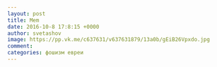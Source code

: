 ```yaml
--- 
layout: post 
title: Mem 
date: 2016-10-8 17:8:15 +0000 
author: svetashov 
image: https://pp.vk.me/c637631/v637631879/13a0b/gEiB26Vpxdo.jpg
comment: 
categories: фошизм евреи
---
```

